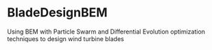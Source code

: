 # BladeDesignBEM
Using BEM with Particle Swarm and Differential Evolution optimization techniques to design wind turbine blades
